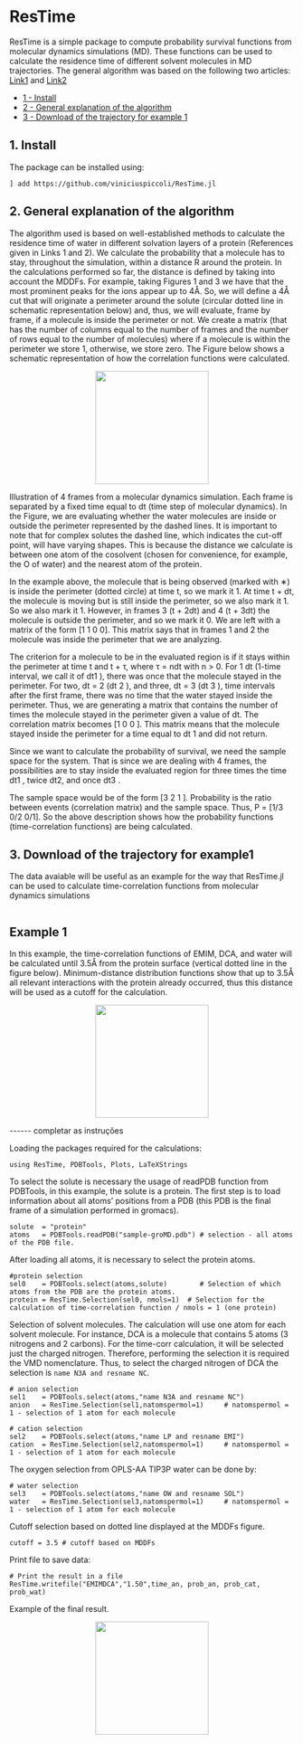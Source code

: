 # ResTime

ResTime is a simple package to compute probability survival functions from molecular dynamics simulations (MD). These functions can be used to calculate the residence time of different solvent molecules in  MD trajectories. The general algorithm was based on the following two articles: [Link1](https://www.ncbi.nlm.nih.gov/pmc/articles/PMC1301175/) and [Link2](https://onlinelibrary.wiley.com/doi/abs/10.1002/jcc.540141116)

* [1 - Install](#install) 
* [2 - General explanation of the algorithm](#main_idea)
* [3 - Download of the trajectory for example 1](#download)

## <a name="install"></a>1. Install
The package can be installed using:
```
] add https://github.com/viniciuspiccoli/ResTime.jl
```

## <a name="main_idea"></a>2. General explanation of the algorithm


The algorithm used is based on well-established methods to calculate the residence time of water in different solvation layers of a protein (References given in Links 1 and 2). We calculate the probability that a molecule has to stay, throughout the simulation, within a distance R around the protein. In the calculations performed so far, the distance is defined by taking into account the MDDFs. For example, taking Figures 1 and 3 we have that the most prominent peaks for the ions appear up to 4Å. So, we will define a 4Å cut that will originate a perimeter around the solute (circular dotted line in schematic representation below) and, thus, we will evaluate, frame by frame, if a molecule is inside the perimeter or not. We create a matrix (that has the number of columns equal to the number of frames and the number of rows equal to the number of molecules) where if a molecule is within the perimeter we store 1, otherwise, we store zero. The Figure below shows a schematic representation of how the correlation functions were calculated.



<p align=center>
<img height=200px src= https://user-images.githubusercontent.com/42824876/126248112-a8a7edb9-07d5-4a5e-997d-2818da7e0790.png>
</p>	


Illustration of 4 frames from a molecular dynamics simulation. Each frame is separated by a fixed time equal to dt (time step of molecular dynamics). In the Figure, we are evaluating whether the water molecules are inside or outside the perimeter represented by the dashed lines. It is important to note that for complex solutes the dashed line, which indicates the cut-off point, will have varying shapes. This is because the distance we calculate is between one atom of the cosolvent (chosen for convenience, for example, the O of water) and the nearest atom of the protein.


In the example above, the molecule that is being observed (marked with ∗) is inside the perimeter (dotted circle) at time t, so we mark it 1. At time t + dt, the molecule is moving but is still inside the perimeter, so we also mark it 1. So we also mark it 1. However, in frames 3 (t + 2dt) and 4 (t + 3dt) the molecule is outside the perimeter, and so we mark it 0. We are left with a matrix of the form [1 1 0 0]. This matrix says that in frames 1 and 2 the molecule was inside the perimeter that we are analyzing.

The criterion for a molecule to be in the evaluated region is if it stays within the perimeter at time t and t + τ, where τ = ndt with n > 0. For 1 dt (1-time interval, we call it of dt1 ), there was once that the molecule stayed in the perimeter. For two, dt = 2 (dt 2 ), and three, dt = 3 (dt 3 ), time intervals after the first frame, there was no time that the water stayed inside the perimeter. Thus, we are generating a matrix that contains the number of times the molecule stayed in the perimeter given a value of dt. The correlation matrix becomes [1 0 0 ]. This matrix means that the molecule stayed inside the perimeter for a time equal to dt 1 and did not return.

Since we want to calculate the probability of survival, we need the sample space for the system. That is since we are dealing with 4 frames, the possibilities are to stay inside the evaluated region for three times the time dt1 , twice dt2, and once dt3 .

The sample space would be of the form [3 2 1 ]. Probability is the ratio between events (correlation matrix) and the sample space. Thus, P = [1/3 0/2 0/1]. So the above description shows how the probability functions (time-correlation functions) are being calculated. 




## <a name="download"></a>3. Download of the trajectory for example1
The data avaiable will be useful as an example for the way that ResTime.jl can be used to calculate time-correlation functions from molecular dynamics simulations

```

```

##     Example 1 

In this example, the time-correlation functions of EMIM, DCA, and water will be calculated until 3.5Å from the protein surface (vertical dotted line in the figure below). Minimum-distance distribution functions show that up to 3.5Å all relevant interactions with the protein already occurred, thus this distance will be used as a cutoff for the calculation.


<p align=center>
<img height=200px src= https://user-images.githubusercontent.com/42824876/126917146-53f14007-e568-4584-9bae-d627ef0862a6.png>
</p>	

------ completar as instruções

Loading the packages required for the calculations:
```
using ResTime, PDBTools, Plots, LaTeXStrings
```


To select the solute is necessary the usage of readPDB function from PDBTools, in this example, the solute is a protein. The first step is to load information about all atoms’ positions from a PDB (this PDB is the final frame of a simulation performed in gromacs).
```
solute  = "protein"
atoms   = PDBTools.readPDB("sample-groMD.pdb") # selection - all atoms of the PDB file.
```


After loading all atoms, it is necessary to select the protein atoms.
```
#protein selection
sel0    = PDBTools.select(atoms,solute)        # Selection of which atoms from the PDB are the protein atoms.
protein = ResTime.Selection(sel0, nmols=1)  # Selection for the calculation of time-correlation function / nmols = 1 (one protein)
```

Selection of solvent molecules. The calculation will use one atom for each solvent molecule. For instance, DCA is a molecule that contains 5 atoms (3 nitrogens and 2 carbons). For the time-corr calculation, it will be selected just the charged nitrogen. Therefore, performing the selection it is required the VMD nomenclature. Thus, to select the charged nitrogen of DCA the selection is `name N3A and resname NC`.
```
# anion selection
sel1    = PDBTools.select(atoms,"name N3A and resname NC")
anion   = ResTime.Selection(sel1,natomspermol=1)     # natomspermol = 1 - selection of 1 atom for each molecule

# cation selection
sel2    = PDBTools.select(atoms,"name LP and resname EMI")
cation  = ResTime.Selection(sel2,natomspermol=1)     # natomspermol = 1 - selection of 1 atom for each molecule
```
The oxygen selection from OPLS-AA TIP3P water can be done by:
```
# water selection
sel3    = PDBTools.select(atoms,"name OW and resname SOL")
water   = ResTime.Selection(sel3,natomspermol=1)     # natomspermol = 1 - selection of 1 atom for each molecule
```


Cutoff selection based on dotted line displayed at the MDDFs figure.
```
cutoff = 3.5 # cutoff based on MDDFs
```


Print file to save data:
```
# Print the result in a file
ResTime.writefile("EMIMDCA","1.50",time_an, prob_an, prob_cat, prob_wat)
```


Example of the final result.
<p align=center>
<img height=200px src=https://user-images.githubusercontent.com/42824876/127359481-062c62e5-ba64-4e91-9774-0defe495a981.png>
</p>







